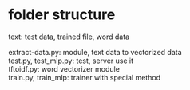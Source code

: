 # folder structure   
text: test data, trained file, word data

extract-data.py: module, text data to vectorized data   
test.py, test_mlp.py: test, server use it   
tftoidf.py: word vectorizer module   
train.py, train_mlp: trainer with special method
